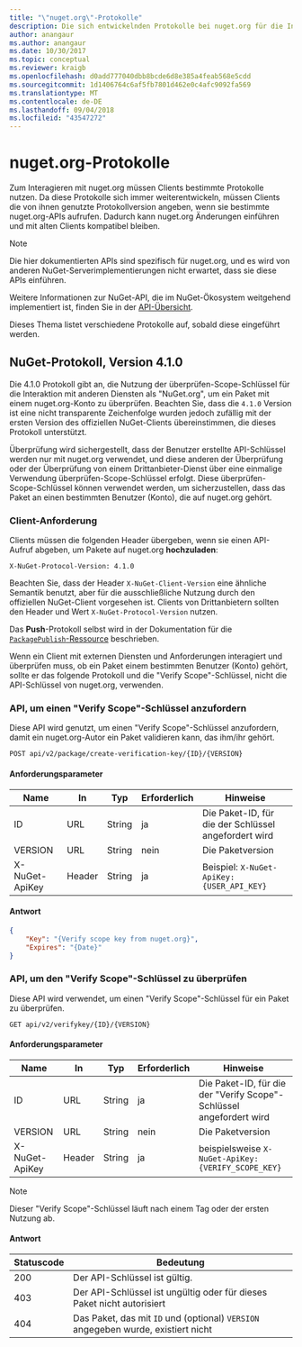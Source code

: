 ```yaml
---
title: "\"nuget.org\"-Protokolle"
description: Die sich entwickelnden Protokolle bei nuget.org für die Interaktion mit NuGet-Clients.
author: anangaur
ms.author: anangaur
ms.date: 10/30/2017
ms.topic: conceptual
ms.reviewer: kraigb
ms.openlocfilehash: d0add777040dbb8bcde6d8e385a4feab568e5cdd
ms.sourcegitcommit: 1d1406764c6af5fb7801d462e0c4afc9092fa569
ms.translationtype: MT
ms.contentlocale: de-DE
ms.lasthandoff: 09/04/2018
ms.locfileid: "43547272"
---
```

# <a name="nugetorg-protocols"></a>nuget.org-Protokolle

Zum Interagieren mit nuget.org müssen Clients bestimmte Protokolle nutzen. Da diese Protokolle sich immer weiterentwickeln, müssen Clients die von ihnen genutzte Protokollversion angeben, wenn sie bestimmte nuget.org-APIs aufrufen. Dadurch kann nuget.org Änderungen einführen und mit alten Clients kompatibel bleiben.

> [!Note]
> Die hier dokumentierten APIs sind spezifisch für nuget.org, und es wird von anderen NuGet-Serverimplementierungen nicht erwartet, dass sie diese APIs einführen.

Weitere Informationen zur NuGet-API, die im NuGet-Ökosystem weitgehend implementiert ist, finden Sie in der [API-Übersicht](overview.md).

Dieses Thema listet verschiedene Protokolle auf, sobald diese eingeführt werden.

## <a name="nuget-protocol-version-410"></a>NuGet-Protokoll, Version 4.1.0

Die 4.1.0 Protokoll gibt an, die Nutzung der überprüfen-Scope-Schlüssel für die Interaktion mit anderen Diensten als "NuGet.org", um ein Paket mit einem nuget.org-Konto zu überprüfen. Beachten Sie, dass die `4.1.0` Version ist eine nicht transparente Zeichenfolge wurden jedoch zufällig mit der ersten Version des offiziellen NuGet-Clients übereinstimmen, die dieses Protokoll unterstützt.

Überprüfung wird sichergestellt, dass der Benutzer erstellte API-Schlüssel werden nur mit nuget.org verwendet, und diese anderen der Überprüfung oder der Überprüfung von einem Drittanbieter-Dienst über eine einmalige Verwendung überprüfen-Scope-Schlüssel erfolgt. Diese überprüfen-Scope-Schlüssel können verwendet werden, um sicherzustellen, dass das Paket an einen bestimmten Benutzer (Konto), die auf nuget.org gehört.

### <a name="client-requirement"></a>Client-Anforderung

Clients müssen die folgenden Header übergeben, wenn sie einen API-Aufruf abgeben, um Pakete auf nuget.org **hochzuladen**:

    X-NuGet-Protocol-Version: 4.1.0

Beachten Sie, dass der Header `X-NuGet-Client-Version` eine ähnliche Semantik benutzt, aber für die ausschließliche Nutzung durch den offiziellen NuGet-Client vorgesehen ist. Clients von Drittanbietern sollten den Header und Wert `X-NuGet-Protocol-Version` nutzen.

Das **Push**-Protokoll selbst wird in der Dokumentation für die [`PackagePublish`-Ressource](package-publish-resource.md) beschrieben.

Wenn ein Client mit externen Diensten und Anforderungen interagiert und überprüfen muss, ob ein Paket einem bestimmten Benutzer (Konto) gehört, sollte er das folgende Protokoll und die "Verify Scope"-Schlüssel, nicht die API-Schlüssel von nuget.org, verwenden.

### <a name="api-to-request-a-verify-scope-key"></a>API, um einen "Verify Scope"-Schlüssel anzufordern

Diese API wird genutzt, um einen "Verify Scope"-Schlüssel anzufordern, damit ein nuget.org-Autor ein Paket validieren kann, das ihm/ihr gehört.

    POST api/v2/package/create-verification-key/{ID}/{VERSION}

#### <a name="request-parameters"></a>Anforderungsparameter

Name           | In     | Typ    | Erforderlich | Hinweise
-------------- | ------ | ------ | ------------ | --------
ID             | URL    | String | ja           | Die Paket-ID, für die der Schlüssel angefordert wird
VERSION        | URL    | String | nein         | Die Paketversion
X-NuGet-ApiKey | Header | String | ja           | Beispiel: `X-NuGet-ApiKey: {USER_API_KEY}`

#### <a name="response"></a>Antwort

```json
{
    "Key": "{Verify scope key from nuget.org}",
    "Expires": "{Date}"
}
```

### <a name="api-to-verify-the-verify-scope-key"></a>API, um den "Verify Scope"-Schlüssel zu überprüfen

Diese API wird verwendet, um einen "Verify Scope"-Schlüssel für ein Paket zu überprüfen.

    GET api/v2/verifykey/{ID}/{VERSION}

#### <a name="request-parameters"></a>Anforderungsparameter

Name           | In     | Typ    | Erforderlich | Hinweise
-------------  | ------ | ------ | ------------ | --------
ID             | URL    | String | ja           | Die Paket-ID, für die der "Verify Scope"-Schlüssel angefordert wird
VERSION        | URL    | String | nein         | Die Paketversion
X-NuGet-ApiKey | Header | String | ja           | beispielsweise `X-NuGet-ApiKey: {VERIFY_SCOPE_KEY}`

> [!Note]
> Dieser "Verify Scope"-Schlüssel läuft nach einem Tag oder der ersten Nutzung ab.

#### <a name="response"></a>Antwort

Statuscode  | Bedeutung
----------- | ---------
200         | Der API-Schlüssel ist gültig.
403         | Der API-Schlüssel ist ungültig oder für dieses Paket nicht autorisiert
404         | Das Paket, das mit `ID` und (optional) `VERSION` angegeben wurde, existiert nicht
